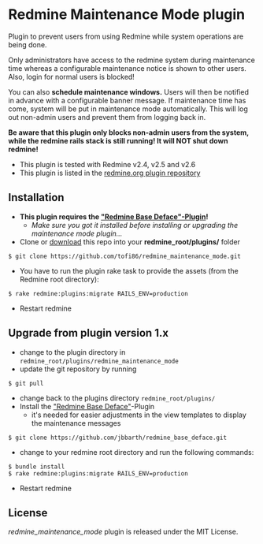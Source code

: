 Redmine Maintenance Mode plugin
========================

Plugin to prevent users from using Redmine while system operations are being done.

Only administrators have access to the redmine system during maintenance time whereas a configurable maintenance notice is shown to other users. Also, login for normal users is blocked!

You can also **schedule maintenance windows.** Users will then be notified in advance with a configurable banner message. If maintenance time has come, system will be put in maintenance mode automatically. This will log out non-admin users and prevent them from logging back in.

**Be aware that this plugin only blocks non-admin users from the system, while the redmine rails stack is still running! It will NOT shut down redmine!**

* This plugin is tested with Redmine v2.4, v2.5 and v2.6
* This plugin is listed in the [redmine.org plugin repository](http://www.redmine.org/plugins/redmine_maintenance_mode)


Installation
------------

* **This plugin requires the ["Redmine Base Deface"-Plugin](https://github.com/jbbarth/redmine_base_deface)!**
  * *Make sure you got it installed before installing or upgrading the maintenance mode plugin...*
* Clone or [download](https://github.com/tofi86/redmine_maintenance_mode/releases) this repo into your **redmine_root/plugins/** folder
```
$ git clone https://github.com/tofi86/redmine_maintenance_mode.git
```
* You have to run the plugin rake task to provide the assets (from the Redmine root directory):
```
$ rake redmine:plugins:migrate RAILS_ENV=production
```
* Restart redmine


Upgrade from plugin version 1.x
-------------------------------

* change to the plugin directory in `redmine_root/plugins/redmine_maintenance_mode`
* update the git repository by running
```
$ git pull
```
* change back to the plugins directory `redmine_root/plugins/`
* Install the ["Redmine Base Deface"](https://github.com/jbbarth/redmine_base_deface)-Plugin
  * it's needed for easier adjustments in the view templates to display the maintenance messages
```
$ git clone https://github.com/jbbarth/redmine_base_deface.git
```
* change to your redmine root directory and run the following commands:
```
$ bundle install
$ rake redmine:plugins:migrate RAILS_ENV=production
```
* Restart redmine


License
-------

*redmine_maintenance_mode* plugin is released under the MIT License.
